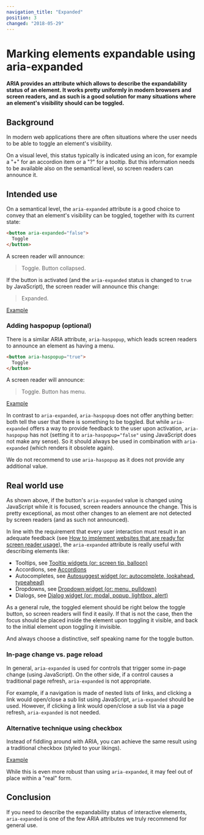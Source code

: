 ```yaml
---
navigation_title: "Expanded"
position: 3
changed: "2018-05-29"
---
```


# Marking elements expandable using aria-expanded

**ARIA provides an attribute which allows to describe the expandability status of an element. It works pretty uniformly in modern browsers and screen readers, and as such is a good solution for many situations where an element's visibility should can be toggled.**

## Background

In modern web applications there are often situations where the user needs to be able to toggle an element's visibility.

On a visual level, this status typically is indicated using an icon, for example a "+" for an accordion item or a "?" for a tooltip. But this information needs to be available also on the semantical level, so screen readers can announce it.

## Intended use

On a semantical level, the `aria-expanded` attribute is a good choice to convey that an element's visibility can be toggled, together with its current state:

```html
<button aria-expanded="false">
  Toggle
</button>
```

A screen reader will announce:

> Toggle. Button collapsed.

If the button is activated (and the `aria-expanded` status is changed to `true` by JavaScript), the screen reader will announce this change:

> Expanded.

[Example](_examples/marking-an-element-expandable-using-aria-expanded)

### Adding haspopup (optional)

There is a similar ARIA attribute, `aria-haspopup`, which leads screen readers to announce an element as having a menu.

```html
<button aria-haspopup="true">
  Toggle
</button>
```

A screen reader will announce:

> Toggle. Button has menu.

[Example](_examples/marking-an-element-expandable-using-aria-haspopup)

In contrast to `aria-expanded`, `aria-haspopup` does not offer anything better: both tell the user that there is something to be toggled. But while `aria-expanded` offers a way to provide feedback to the user upon activation, `aria-haspopup` has not (setting it to `aria-haspopup="false"` using JavaScript does not make any sense). So it should always be used in combination with `aria-expanded` (which renders it obsolete again).

We do not recommend to use `aria-haspopup` as it does not provide any additional value.

## Real world use

As shown above, if the button's `aria-expanded` value is changed using JavaScript while it is focused, screen readers announce the change. This is pretty exceptional, as most other changes to an element are not detected by screen readers (and as such not announced).

In line with the requirement that every user interaction must result in an adequate feedback (see [How to implement websites that are ready for screen reader usage](/knowledge/screen-readers/how-to-implement)), the `aria-expanded` attribute is really useful with describing elements like:

- Tooltips, see [Tooltip widgets (or: screen tip, balloon)](/examples/widgets/tooltips)
- Accordions, see [Accordions](/examples/widgets/accordion)
- Autocompletes, see [Autosuggest widget (or: autocomplete, lookahead, typeahead)](/examples/widgets/autosuggest)
- Dropdowns, see [Dropdown widget (or: menu, pulldown)](/examples/widgets/dropdown)
- Dialogs, see [Dialog widget (or: modal, popup, lightbox, alert)](/examples/widgets/dialog)

As a general rule, the toggled element should be right below the toggle button, so screen readers will find it easily. If that is not the case, then the focus should be placed inside the element upon toggling it visible, and back to the initial element upon toggling it invisible.

And always choose a distinctive, self speaking name for the toggle button.

### In-page change vs. page reload

In general, `aria-expanded` is used for controls that trigger some in-page change (using JavaScript). On the other side, if a control causes a traditional page refresh, `aria-expanded` is not appropriate.

For example, if a navigation is made of nested lists of links, and clicking a link would open/close a sub list using JavaScript, `aria-expanded` should be used. However, if clicking a link would open/close a sub list via a page refresh, `aria-expanded` is not needed.

### Alternative technique using checkbox

Instead of fiddling around with ARIA, you can achieve the same result using a traditional checkbox (styled to your likings).

[Example](_examples/marking-an-element-expandable-using-a-checkbox)

While this is even more robust than using `aria-expanded`, it may feel out of place within a "real" form.

## Conclusion

If you need to describe the expandability status of interactive elements, `aria-expanded` is one of the few ARIA attributes we truly recommend for general use.
